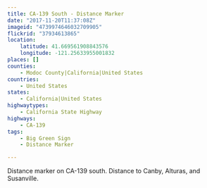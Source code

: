 ```yaml
---
title: CA-139 South - Distance Marker
date: "2017-11-20T11:37:08Z"
imageid: "4739974646032709905"
flickrid: "37934613865"
location:
    latitude: 41.669561908843576
    longitude: -121.25633955001832
places: []
counties:
    - Modoc County|California|United States
countries:
    - United States
states:
    - California|United States
highwaytypes:
    - California State Highway
highways:
    - CA-139
tags:
    - Big Green Sign
    - Distance Marker

---
```

Distance marker on CA-139 south.  Distance to Canby, Alturas, and Susanville.